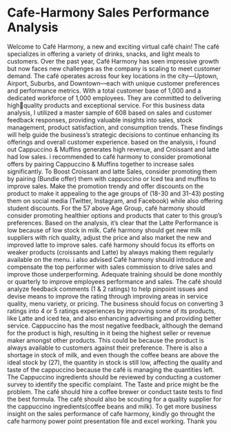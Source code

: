 # Cafe-Harmony Sales Performance Analysis
Welcome to Café Harmony, a new and exciting virtual café chain! The café specializes in offering a variety of drinks, snacks, and light meals to customers. Over the past year, Café Harmony has seen impressive growth but now faces new challenges as the company is scaling to meet customer demand.
The café operates across four key locations in the city—Uptown, Airport, Suburbs, and Downtown—each with unique customer preferences and performance metrics. With a total customer base of 1,000 and a dedicated workforce of 1,000 employees. They are committed to delivering high￾quality products and exceptional service.
For this business data analysis, I utilized a master sample of 608 based on sales and customer feedback responses, providing valuable insights into sales, stock management, product satisfaction, and consumption trends. These findings will help guide the business’s strategic decisions to continue enhancing its offerings and overall customer experience.
based on the analysis, i found out Cappuccino & Muffins generates high revenue, and Croissant and latte had low sales.
i recommended to café harmony to consider promotional offers by pairing Cappuccino & Muffins together to increase sales significantly.
To Boost Croissant and latte Sales, consider promoting them by pairing (Bundle offer) them with cappuccino or Iced tea and muffins to improve sales. 
Make the promotion trendy and offer discounts on the product to make it appealing to the age groups of (18-30 and 31-43) posting them on social media (Twitter, Instagram, and Facebook) while also offering student discounts.
For the 57 above Age Group, café harmony should consider promoting healthier options and products that cater to this group’s preferences.
Based on the analysis, it’s clear that the Latte Performance is low because of low stock in milk. Café harmony should get new milk suppliers with rich quality, adjust the price and also market the new and improved latte to improve sales.
café harmony should focus its efforts on weaker products (croissants and Latte) by always making them regularly available on the menu.
i also advised Café harmony should introduce and compensate the top performer with sales commission to drive sales and improve those underperforming.
Adequate training should be done monthly or quarterly to improve employees performance and sales.
The café should analyze feedback comments (1 & 2 ratings) to help pinpoint issues and devise means to improve the rating through improving areas in service quality, menu variety, or pricing.
The business should focus on converting 3 ratings into 4 or 5 ratings experiences by improving some of its products, like Latte and iced tea, and also enhancing advertising and providing better service.
Cappuccino has the most negative feedback, although the demand for the product is high, resulting in it being the highest seller or revenue maker amongst other products. This could be because the product is always available to customers against their preference. There is also a shortage in stock of milk, and even though the coffee beans are above the ideal stock by (27), the quantity in stock is still low, affecting the quality and taste of the cappuccino because the café is managing the quantities left.
The Cappuccino ingredients should be reviewed by conducting a customer survey to identify the specific complaint. The Taste and price might be the problem. The café should hire a coffee brewer or conduct taste tests to find the best formula. The café should also be scouting for a quality supplier for the cappuccino ingredients(coffee beans and milk).
To get more business insight on the sales performance of cafe harmony, kindly go throught the cafe harmony power point presentation file and excel working.
Thank you

